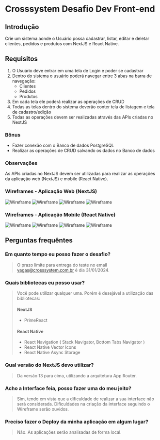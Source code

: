 # Crosssystem Desafio Dev Front-end

## Introdução
Crie um sistema aonde o Usuário possa cadastrar, listar, editar e deletar clientes, pedidos e produtos com NextJS e React Native.

## Requisitos
1. O Usuário deve entrar em uma tela de Login e poder se cadastrar
2. Dentro do sistema o usuário poderá navegar entre 3 abas na barra de navegação:
   - Clientes
   - Pedidos
   - Produtos
3. Em cada tela ele poderá realizar as operações de CRUD
4. Todas as telas dentro do sistema deverão conter tela de listagem e tela de cadastro/edição
5. Todas as operações devem ser realizadas através das APIs criadas no NextJS

### Bônus
- Fazer conexão com o Banco de dados PostgreSQL
- Realizar as operações de CRUD salvando os dados no Banco de dados

### Observações
As APIs criadas no NextJS devem ser utilizadas para realizar as operações da aplicação web (NextJS) e mobile (React Native).

### Wireframes - Aplicação Web (NextJS)
![Wireframe](assets/web-tela-login.png)
![Wireframe](assets/web-tela-cadastro.png)
![Wireframe](assets/web-tela-listagem.png)
![Wireframe](assets/web-tela-edicao.png)
### Wireframes - Aplicação Mobile (React Native)
![Wireframe](assets/mobile-tela-login.png)
![Wireframe](assets/mobile-tela-cadastro.png)
![Wireframe](assets/mobile-tela-listagem.png)
![Wireframe](assets/mobile-tela-edicao.png)

## Perguntas frequêntes
### Em quanto tempo eu posso fazer o desafio?
> O prazo limite para entrega do teste no email vagas@crosssystem.com.br é dia 31/01/2024.
### Quais bibliotecas eu posso usar?
> Você pode utilizar qualquer uma. Porém é desejável a utilização das bibliotecas:
> #### NextJS
>  - PrimeReact
> #### React Native
>  - React Navigation ( Stack Navigator, Bottom Tabs Navigator )
>  - React Native Vector Icons
>  - React Native Async Storage
### Qual versão do NextJS devo utilizar?
> Da versão 13 para cima, utilizando a arquitetura App Router.
### Acho a Interface feia, posso fazer uma do meu jeito?
> Sim, tendo em vista que a dificuldade de realizar a sua interface não será considerada. Dificuldades na criação da interface seguindo o Wireframe serão ouvidos.
### Preciso fazer o Deploy da minha aplicação em algum lugar?
> Não. As aplicações serão analisadas de forma local.

